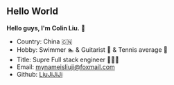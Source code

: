 ## Hello World

**Hello guys, I'm Colin Liu.**  🤵

- Country: China 🇨🇳 
- Hobby: Swimmer 🏊 & Guitarist 🎸 & Tennis average 🎾
- Title: Supre Full stack engineer 👨🏻‍💻
- Email: mynameisliuji@foxmail.com
- Github: [LiuJiJiJi](https://github.com/LiuJiJiJi)

